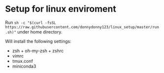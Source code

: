 # Setup for linux enviroment

Run `sh -c "$(curl -fsSL https://raw.githubusercontent.com/donnydonny123/linux_setup/master/run.sh)"` under home directory.

Will install the following settings:
- zsh + oh-my-zsh + zshrc
- vimrc
- tmux.conf
- miniconda3
